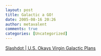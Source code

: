 ```yaml
---
layout: post
title: Galactic a GO!
date: 2005-08-16 20:26
author: metavalent
comments: true
categories: [Uncategorized]
---
```

<a href="http://science.slashdot.org/article.pl?sid=05/08/16/1752201&amp;tid=160&amp;tid=103&amp;tid=187">Slashdot | U.S. Okays Virgin Galactic Plans</a>

